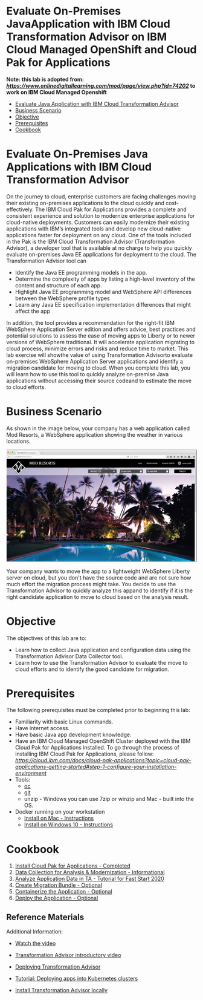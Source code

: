 # Evaluate On-Premises JavaApplication with IBM Cloud Transformation Advisor on IBM Cloud Managed OpenShift and Cloud Pak for Applications

**Note: this lab is adopted from:
*https://www.onlinedigitallearning.com/mod/page/view.php?id=74202*
to work on IBM Cloud Managed Openshift**

<!-- TOC -->

- [Evaluate Java Application with IBM Cloud Transformation Advisor](#evaluate-on-premises-java-application-with-ibm-transformation-advisor)
- [Business Scenario](#business-sceario)
- [Objective](#objective)
- [Prerequisites](#prerequisites)
- [Cookbook](#cookbook)

<!-- TOC -->

# Evaluate On-Premises Java Applications with IBM Cloud Transformation Advisor

On the journey to cloud, enterprise customers are facing challenges moving their existing on-premises applications to the cloud quickly and cost-effectively.  The IBM Cloud Pak for Applications provides a complete and consistent experience and solution to modernize enterprise applications for cloud-native deployments. Customers can easily modernize their existing applications with IBM’s integrated tools and develop new cloud-native applications faster for deployment on any cloud.  One of the tools included in the Pak is the IBM Cloud Transformation Advisor (Transformation Advisor), a developer tool that is available at no charge to help you quickly evaluate on-premises Java EE applications for deployment to the cloud. The Transformation Advisor tool can

* Identify the Java EE programming models in the app.
* Determine the complexity of apps by listing a high-level inventory of the content and structure of each app.
* Highlight Java EE programming model and WebSphere API differences between the WebSphere profile types
* Learn any Java EE specification implementation differences that might affect the app

In addition, the tool provides a recommendation for the right-fit IBM WebSphere Application Server edition and offers advice, best practices and potential solutions to assess the ease of moving apps to Liberty or to newer versions of WebSphere traditional. It will accelerate application migrating to cloud process, minimize errors and risks and reduce time to market. This lab exercise will showthe value of using Transformation Advisorto evaluate on-premises WebSphere Application Server applications and identify a migration candidate for moving to cloud.  When you complete this lab, you will learn how to use this tool to quickly analyze on-premise Java applications without accessing their source codeand to estimate the move to cloud efforts.

# Business Scenario
As shown in the image below, your company has a web application called Mod Resorts, a WebSphere application showing the weather in various locations.

![Alt Image Text](images/mod-resorts.jpg )

Your company wants to move the app to a lightweight WebSphere Liberty server on cloud, but you don't have the source code and are not sure how much effort the migration process might take. You decide to use the Transformation Advisor to quickly analyze this appand to identify if it is the right candidate application to move to cloud based on the analysis result.

# Objective
The objectives of this lab are to:

* Learn how to collect Java application and configuration data using the Transformation Advisor Data Collector tool.
* Learn how to use the Transformation Advisor to evaluate the move to cloud efforts and to identify the good candidate for migration.

# Prerequisites
The following prerequisites must be completed prior to beginning this lab:

* Familiarity with basic Linux commands.
* Have internet access.
* Have basic Java app development knowledge.
* Have an IBM Cloud Managed OpenShift Cluster deployed with the IBM Cloud Pak for Applications installed. To go through the process of installing IBM Cloud Pak for Applications, please follow:
 *https://cloud.ibm.com/docs/cloud-pak-applications?topic=cloud-pak-applications-getting-started#step-1-configure-your-installation-environment*
* Tools:
  * [oc](https://cloud.ibm.com/docs/openshift?topic=openshift-openshift-cli)
  * [git](https://git-scm.com/book/en/v2/Getting-Started-Installing-Git)
  * unzip - Windows you can use 7zip or winzip and Mac - built into the OS.
* Docker running on your workstation
  * [Install on Mac - Instructions](https://docs.docker.com/docker-for-mac/install/)
  * [Install on Windows 10 - Instructions](https://docs.docker.com/docker-for-windows/install/)

# Cookbook
1. [Install Cloud Pak for Applications - Completed](./CloudPak_Applications.md)
2. [Data Collection for Analysis & Modernization - Informational](./DataCollection.md)
3. [Analyze Application Data in TA - Tutorial for Fast Start 2020](./Analyze_TA.md)
4. [Create Migration Bundle - Optional](./MigrationBundle.md)
5. [Containerize the Application - Optional](./Containerize_Application.md)
6. [Deploy the Application - Optional](./Deploy_Application.md)

## Reference Materials

Additional Information:

* [Watch the video](https://www.youtube.com/watch?v=lzFI4e3Ed68)

* [Transformation Advisor introductory video](https://www.youtube.com/watch?v=yBZVb0KfPlc)

* [Deploying Transformation Advisor](https://developer.ibm.com/recipes/tutorials/deploying-transformation-advisor-into-ibm-cloud-private/)

* [Tutorial: Deploying apps into Kubernetes clusters](https://cloud.ibm.com/docs/containers/cs_tutorials_apps.html#cs_apps_tutorial)

* [Install Transformation Advisor locally](https://www.ibm.com/cloud/garage/tutorials/install-ibm-transformation-advisor-local)
